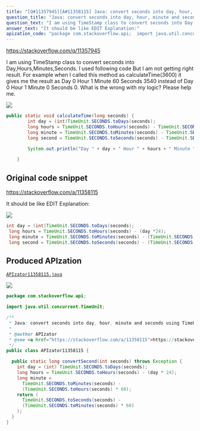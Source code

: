 ```yaml
---
title: "[Q#11357945][A#11358115] Java: convert seconds into day, hour, minute and seconds using TimeUnit"
question_title: "Java: convert seconds into day, hour, minute and seconds using TimeUnit"
question_text: "I am using TimeStamp class to convert seconds into Day,Hours,Minutes,Seconds. I used following code But I am not getting right result.  For example when I called this method as calculateTime(3600) it gives me the result as Day 0 Hour 1 Minute 60 Seconds 3540 instead of Day 0 Hour 1 Minute 0 Seconds 0. What is the wrong with my logic? Please help me."
answer_text: "It should be like EDIT Explanation:"
apization_code: "package com.stackoverflow.api;  import java.util.concurrent.TimeUnit;  /**  * Java: convert seconds into day, hour, minute and seconds using TimeUnit  *  * @author APIzator  * @see <a href=\"https://stackoverflow.com/a/11358115\">https://stackoverflow.com/a/11358115</a>  */ public class APIzator11358115 {    public static long convertSecond(int seconds) throws Exception {     int day = (int) TimeUnit.SECONDS.toDays(seconds);     long hours = TimeUnit.SECONDS.toHours(seconds) - (day * 24);     long minute =       TimeUnit.SECONDS.toMinutes(seconds) -       (TimeUnit.SECONDS.toHours(seconds) * 60);     return (       TimeUnit.SECONDS.toSeconds(seconds) -       (TimeUnit.SECONDS.toMinutes(seconds) * 60)     );   } }"
---
```


https://stackoverflow.com/q/11357945

I am using TimeStamp class to convert seconds into Day,Hours,Minutes,Seconds. I used following code
But I am not getting right result. 
For example when I called this method as calculateTime(3600) it gives me the result as Day 0 Hour 1 Minute 60 Seconds 3540 instead of Day 0 Hour 1 Minute 0 Seconds 0.
What is the wrong with my logic? Please help me.


<div class="code-logo"><img src="/stackoverflow.png" /></div>

```java
public static void calculateTime(long seconds) {
        int day = (int)TimeUnit.SECONDS.toDays(seconds);        
        long hours = TimeUnit.SECONDS.toHours(seconds) - TimeUnit.SECONDS.toHours(TimeUnit.SECONDS.toDays(seconds));
        long minute = TimeUnit.SECONDS.toMinutes(seconds) - TimeUnit.SECONDS.toMinutes(TimeUnit.SECONDS.toHours(seconds));
        long second = TimeUnit.SECONDS.toSeconds(seconds) - TimeUnit.SECONDS.toSeconds(TimeUnit.SECONDS.toMinutes(seconds));

        System.out.println("Day " + day + " Hour " + hours + " Minute " + minute + " Seconds " + second);

    }
```


## Original code snippet

https://stackoverflow.com/a/11358115

It should be like
EDIT
Explanation:

<div class="code-logo"><img src="/stackoverflow.png" /></div>

```java
int day = (int)TimeUnit.SECONDS.toDays(seconds);        
 long hours = TimeUnit.SECONDS.toHours(seconds) - (day *24);
 long minute = TimeUnit.SECONDS.toMinutes(seconds) - (TimeUnit.SECONDS.toHours(seconds)* 60);
 long second = TimeUnit.SECONDS.toSeconds(seconds) - (TimeUnit.SECONDS.toMinutes(seconds) *60);
```

## Produced APIzation

[`APIzator11358115.java`](https://github.com/blind-papers/apization-temp-data/raw/main/search/APIzator11358115.java)

<div class="code-logo"><img src="/apizator.png" /></div>

```java
package com.stackoverflow.api;

import java.util.concurrent.TimeUnit;

/**
 * Java: convert seconds into day, hour, minute and seconds using TimeUnit
 *
 * @author APIzator
 * @see <a href="https://stackoverflow.com/a/11358115">https://stackoverflow.com/a/11358115</a>
 */
public class APIzator11358115 {

  public static long convertSecond(int seconds) throws Exception {
    int day = (int) TimeUnit.SECONDS.toDays(seconds);
    long hours = TimeUnit.SECONDS.toHours(seconds) - (day * 24);
    long minute =
      TimeUnit.SECONDS.toMinutes(seconds) -
      (TimeUnit.SECONDS.toHours(seconds) * 60);
    return (
      TimeUnit.SECONDS.toSeconds(seconds) -
      (TimeUnit.SECONDS.toMinutes(seconds) * 60)
    );
  }
}

```